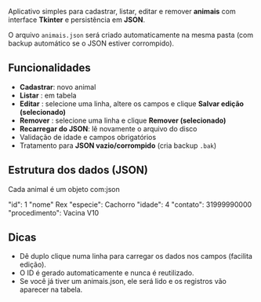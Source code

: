 Aplicativo simples para cadastrar, listar, editar e remover **animais** com interface **Tkinter** e persistência em **JSON**.

O arquivo `animais.json` será criado automaticamente na mesma pasta (com backup automático se o JSON estiver corrompido).

## Funcionalidades
- **Cadastrar**: novo animal
- **Listar**   : em tabela 
- **Editar**   : selecione uma linha, altere os campos e clique **Salvar edição (selecionado)**
- **Remover**  : selecione uma linha e clique **Remover (selecionado)**
- **Recarregar do JSON**: lê novamente o arquivo do disco
- Validação de idade e campos obrigatórios
- Tratamento para **JSON vazio/corrompido** (cria backup `.bak`)

## Estrutura dos dados (JSON)
Cada animal é um objeto com:json

  "id": 1
  "nome" Rex
  "especie": Cachorro
  "idade": 4
  "contato": 31999990000
  "procedimento": Vacina V10


## Dicas
- Dê duplo clique numa linha para carregar os dados nos campos (facilita edição).
- O ID é gerado automaticamente e nunca é reutilizado.
- Se você já tiver um animais.json, ele será lido e os registros vão aparecer na tabela.